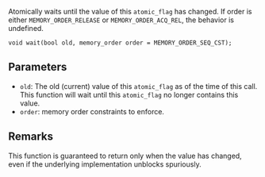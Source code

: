 Atomically waits until the value of this `atomic_flag` has changed. If order is either `MEMORY_ORDER_RELEASE` or `MEMORY_ORDER_ACQ_REL`, the behavior is undefined.

```nvgt
void wait(bool old, memory_order order = MEMORY_ORDER_SEQ_CST);
```

## Parameters

* `old`: The old (current) value of this `atomic_flag` as of the time of this call. This function will wait until this `atomic_flag` no longer contains this value.
* `order`: memory order constraints to enforce.

## Remarks

This function is guaranteed to return only when the value has changed, even if the underlying implementation unblocks spuriously.
